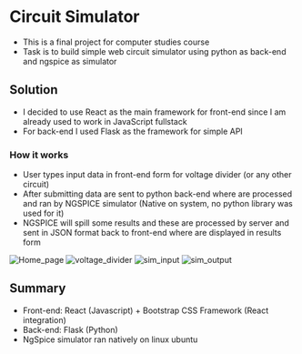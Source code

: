 # Circuit Simulator

- This is a final project for computer studies course
- Task is to build simple web circuit simulator using python as back-end and ngspice as simulator

## Solution

- I decided to use React as the main framework for front-end since I am already used to work in JavaScript fullstack
- For back-end I used Flask as the framework for simple API

### How it works

- User types input data in front-end form for voltage divider (or any other circuit)
- After submitting data are sent to python back-end where are processed and ran by NGSPICE simulator (Native on system, no python library was used for it)
- NGSPICE will spill some results and these are processed by server and sent in JSON format back to front-end where are displayed in results form

![Home_page](https://snipboard.io/NEI6VS.jpg "Home page")
![voltage_divider](https://snipboard.io/9SWlvs.jpg "Voltage divider")
![sim_input](https://snipboard.io/ENMZ4f.jpg "Simulation Input")
![sim_output](https://snipboard.io/5oPMlX.jpg "Simulation Output")

## Summary

- Front-end: React (Javascript) + Bootstrap CSS Framework (React integration)
- Back-end: Flask (Python)
- NgSpice simulator ran natively on linux ubuntu
